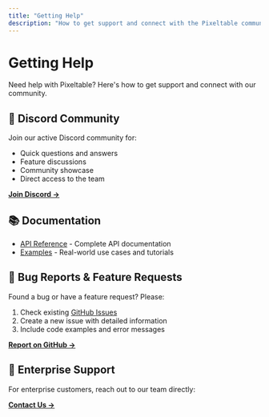 ```yaml
---
title: "Getting Help"
description: "How to get support and connect with the Pixeltable community"
---
```


# Getting Help

Need help with Pixeltable? Here's how to get support and connect with our community.

## 💬 Discord Community

Join our active Discord community for:
- Quick questions and answers
- Feature discussions
- Community showcase
- Direct access to the team

[**Join Discord →**](https://discord.com/invite/QPyqFYx2UN)

## 📚 Documentation

- [API Reference](https://pixeltable.github.io/pixeltable/) - Complete API documentation
- [Examples](../examples/overview) - Real-world use cases and tutorials

## 🐛 Bug Reports & Feature Requests

Found a bug or have a feature request? Please:

1. Check existing [GitHub Issues](https://github.com/pixeltable/pixeltable/issues)
2. Create a new issue with detailed information
3. Include code examples and error messages

[**Report on GitHub →**](https://github.com/pixeltable/pixeltable/issues)

## 📧 Enterprise Support

For enterprise customers, reach out to our team directly:

[**Contact Us →**](mailto:support@pixeltable.com)
